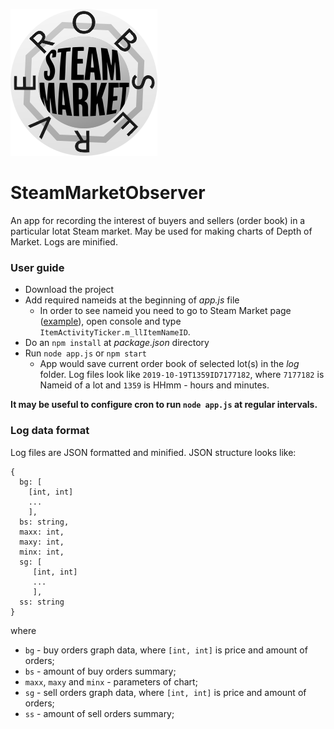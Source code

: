 ![Logo](images/logo.png)
# SteamMarketObserver
An app for recording the interest of buyers and sellers (order book)  in a particular lotat Steam market. 
May be used for making charts of Depth of Market. Logs are minified. 

### User guide
* Download the project
* Add required nameids at the beginning of *app.js* file
  * In order to see nameid you need to go to Steam Market page ([example](https://steamcommunity.com/market/listings/730/Operation%20Phoenix%20Weapon%20Case)),
  open console and type `ItemActivityTicker.m_llItemNameID`.
* Do an `npm install` at *package.json* directory
* Run `node app.js` or `npm start`
  * App would save current order book of selected lot(s) in the *log* folder. Log files look like 
  `2019-10-19T1359ID7177182`, where `7177182` is Nameid of a lot and `1359` is HHmm - hours and minutes.

**It may be useful to configure cron to run `node app.js` at regular intervals.**

### Log data format
Log files are JSON formatted and minified. JSON structure looks like:
```
{
  bg: [
    [int, int]
    ...
    ],
  bs: string,
  maxx: int,
  maxy: int,
  minx: int,
  sg: [
     [int, int]
     ...
     ],
  ss: string
}
```
where 
* `bg` - buy orders graph data, where `[int, int]` is price and amount of orders;
* `bs` - amount of buy orders summary;
* `maxx`, `maxy` and `minx` - parameters of chart;
* `sg` - sell orders graph data, where `[int, int]` is price and amount of orders;
* `ss` - amount of sell orders summary;
